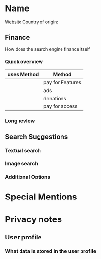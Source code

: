 # Name

[Website]()
Country of origin: 


## Finance
How does the search engine finance itself 

### Quick overview
| uses Method | Method           |
|-------------|------------------|
|             | pay for Features |
|             | ads              |
|             | donations        |
|             | pay for access   |

### Long review


## Search Suggestions

### Textual search

### Image search

### Additional Options

# Special Mentions

# Privacy notes

## User profile 

### What data is stored in the user profile
